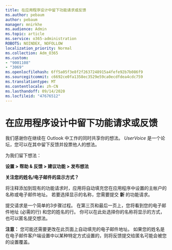 ```yaml
---
title: 在应用程序设计中留下功能请求或反馈
ms.author: pebaum
author: pebaum
manager: mnirkhe
ms.audience: Admin
ms.topic: article
ms.service: o365-administration
ROBOTS: NOINDEX, NOFOLLOW
localization_priority: Normal
ms.collection: Adm_O365
ms.custom:
- "9001108"
- "3069"
ms.openlocfilehash: 6ff5a05f3e8f2f2637248915a4fefe92b7b086f9
ms.sourcegitcommit: c6692ce0fa1358ec3529e59ca0ecdfdea4cdc759
ms.translationtype: MT
ms.contentlocale: zh-CN
ms.lasthandoff: 09/14/2020
ms.locfileid: "47676512"
---
```

# <a name="leave-a-feature-request-or-feedback-on-app-design"></a>在应用程序设计中留下功能请求或反馈

我们感谢你在继续在 Outlook 中工作的同时共享你的想法。 *UserVoice* 是一个论坛，您可以在其中留下反馈并投票他人的想法。  

为我们留下想法： 

**设置 > 帮助 & 反馈 > 建议功能 > 发布想法** 

**关注您的姓名/电子邮件的显示方式？**

将注释添加到现有的功能请求时，应用将自动填充您在应用程序中设置的主帐户的名称或电子邮件地址。 若要选择显示的名称，您需要提交 **新** 的功能请求。 

提交请求是一个简单的3步骤过程。 在第三页和最后一页上，您将看到您的电子邮件地址 (必需的行) 和您的姓名的行。 你可以在此处选择你的名称将显示的方式，也可以匿名提交想法。 

**注意：** 您可能还需要更改在此页面上自动填充的电子邮件地址。 如果您的姓名是在电子邮件客户端设置中以某种特定方式设置的，则将反馈提交给匿名可能会被您的设置覆盖。 
